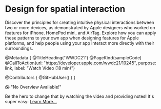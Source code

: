 # Design for spatial interaction

Discover the principles for creating intuitive physical interactions between two or more devices, as demonstrated by Apple designers who worked on features for iPhone, HomePod mini, and AirTag. Explore how you can apply these patterns to your own app when designing features for Apple platforms, and help people using your app interact more directly with their surroundings.

@Metadata {
   @TitleHeading("WWDC21")
   @PageKind(sampleCode)
   @CallToAction(url: "https://developer.apple.com/wwdc21/10245", purpose: link, label: "Watch Video (18 min)")

   @Contributors {
      @GitHubUser(<replace this with your GitHub handle>)
   }
}

😱 "No Overview Available!"

Be the hero to change that by watching the video and providing notes! It's super easy:
 [Learn More…](https://wwdcnotes.github.io/WWDCNotes/documentation/wwdcnotes/contributing)
